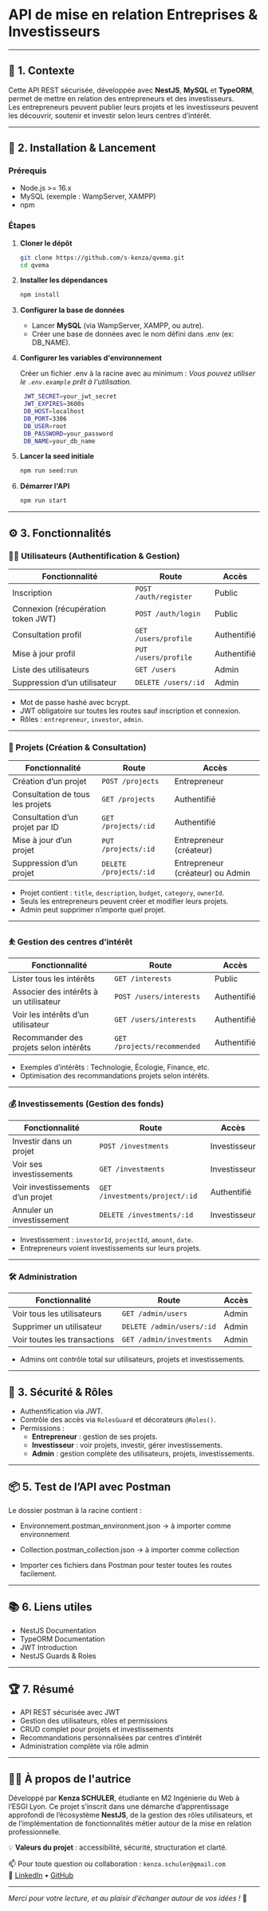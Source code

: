 # API de mise en relation Entreprises & Investisseurs

---

## 🎯 1. Contexte

Cette API REST sécurisée, développée avec **NestJS**, **MySQL** et **TypeORM**, permet de mettre en relation des entrepreneurs et des investisseurs.  
Les entrepreneurs peuvent publier leurs projets et les investisseurs peuvent les découvrir, soutenir et investir selon leurs centres d’intérêt.

---

## 🚀 2. Installation & Lancement

### Prérequis

- Node.js >= 16.x  
- MySQL (exemple : WampServer, XAMPP)  
- npm  

### Étapes

1. **Cloner le dépôt**

   ```bash
   git clone https://github.com/s-kenza/qvema.git
   cd qvema
   ```

2. **Installer les dépendances**

   ```bash
   npm install
   ```

3. **Configurer la base de données**

   * Lancer **MySQL** (via WampServer, XAMPP, ou autre).
   * Créer une base de données avec le nom défini dans .env (ex: DB_NAME).

4. **Configurer les variables d'environnement**

    Créer un fichier .env à la racine avec au minimum :
    *Vous pouvez utiliser le `.env.example` prêt à l'utilisation.*

   ```bash
    JWT_SECRET=your_jwt_secret
    JWT_EXPIRES=3600s
    DB_HOST=localhost
    DB_PORT=3306
    DB_USER=root
    DB_PASSWORD=your_password
    DB_NAME=your_db_name
   ```

5. **Lancer la seed initiale**

   ```bash
   npm run seed:run
   ```

6. **Démarrer l'API**

   ```bash
   npm run start
   ```

---
## ⚙️ 3. Fonctionnalités

### 🧑‍💼 Utilisateurs (Authentification & Gestion)

| Fonctionnalité                               | Route                | Accès       |
|---------------------------------------------|----------------------|-------------|
| Inscription                                 | `POST /auth/register`| Public      |
| Connexion (récupération token JWT)          | `POST /auth/login`   | Public      |
| Consultation profil                         | `GET /users/profile` | Authentifié |
| Mise à jour profil                         | `PUT /users/profile` | Authentifié |
| Liste des utilisateurs                      | `GET /users`         | Admin       |
| Suppression d’un utilisateur                | `DELETE /users/:id`  | Admin       |

- Mot de passe hashé avec bcrypt.
- JWT obligatoire sur toutes les routes sauf inscription et connexion.
- Rôles : `entrepreneur`, `investor`, `admin`.

---

### 🚀 Projets (Création & Consultation)

| Fonctionnalité                             | Route                 | Accès          |
|-------------------------------------------|-----------------------|----------------|
| Création d’un projet                      | `POST /projects`      | Entrepreneur   |
| Consultation de tous les projets          | `GET /projects`       | Authentifié    |
| Consultation d’un projet par ID           | `GET /projects/:id`   | Authentifié    |
| Mise à jour d’un projet                   | `PUT /projects/:id`   | Entrepreneur (créateur) |
| Suppression d’un projet                   | `DELETE /projects/:id`| Entrepreneur (créateur) ou Admin |

- Projet contient : `title`, `description`, `budget`, `category`, `ownerId`.
- Seuls les entrepreneurs peuvent créer et modifier leurs projets.
- Admin peut supprimer n’importe quel projet.

---

### ⛹️ Gestion des centres d’intérêt

| Fonctionnalité                             | Route                   | Accès       |
|-------------------------------------------|-------------------------|-------------|
| Lister tous les intérêts                   | `GET /interests`        | Public      |
| Associer des intérêts à un utilisateur    | `POST /users/interests` | Authentifié |
| Voir les intérêts d’un utilisateur         | `GET /users/interests`  | Authentifié |
| Recommander des projets selon intérêts     | `GET /projects/recommended` | Authentifié |

- Exemples d’intérêts : Technologie, Écologie, Finance, etc.
- Optimisation des recommandations projets selon intérêts.

---

### 💰 Investissements (Gestion des fonds)

| Fonctionnalité                             | Route                          | Accès          |
|-------------------------------------------|--------------------------------|----------------|
| Investir dans un projet                   | `POST /investments`             | Investisseur   |
| Voir ses investissements                  | `GET /investments`              | Investisseur   |
| Voir investissements d’un projet          | `GET /investments/project/:id` | Authentifié    |
| Annuler un investissement                 | `DELETE /investments/:id`       | Investisseur   |

- Investissement : `investorId`, `projectId`, `amount`, `date`.
- Entrepreneurs voient investissements sur leurs projets.

---

### 🛠️ Administration

| Fonctionnalité                             | Route                      | Accès     |
|-------------------------------------------|----------------------------|-----------|
| Voir tous les utilisateurs                 | `GET /admin/users`         | Admin     |
| Supprimer un utilisateur                   | `DELETE /admin/users/:id`  | Admin     |
| Voir toutes les transactions                | `GET /admin/investments`   | Admin     |

- Admins ont contrôle total sur utilisateurs, projets et investissements.

---

## 🔐 3. Sécurité & Rôles

- Authentification via JWT.
- Contrôle des accès via `RolesGuard` et décorateurs `@Roles()`.
- Permissions :
  - **Entrepreneur** : gestion de ses projets.
  - **Investisseur** : voir projets, investir, gérer investissements.
  - **Admin** : gestion complète des utilisateurs, projets, investissements.

---

## 📦 5. Test de l’API avec Postman
Le dossier postman à la racine contient :

- Environnement.postman_environment.json → à importer comme environnement
- Collection.postman_collection.json → à importer comme collection

- Importer ces fichiers dans Postman pour tester toutes les routes facilement.

---

## 📚 6. Liens utiles
- NestJS Documentation
- TypeORM Documentation
- JWT Introduction
- NestJS Guards & Roles

---

## 🏆 7. Résumé
- API REST sécurisée avec JWT
- Gestion des utilisateurs, rôles et permissions
- CRUD complet pour projets et investissements
- Recommandations personnalisées par centres d’intérêt
- Administration complète via rôle admin

---

## 👩‍💻 À propos de l'autrice

Développé par **Kenza SCHULER**, étudiante en M2 Ingénierie du Web à l’ESGI Lyon.
Ce projet s’inscrit dans une démarche d’apprentissage approfondi de l’écosystème **NestJS**, de la gestion des rôles utilisateurs, et de l’implémentation de fonctionnalités métier autour de la mise en relation professionnelle.

💡 **Valeurs du projet** : accessibilité, sécurité, structuration et clarté.

📫 Pour toute question ou collaboration : `kenza.schuler@gmail.com`  
💼 [LinkedIn](www.linkedin.com/in/kenza-schuler-9aa4ab231) • [GitHub](https://github.com/s-kenza)

---

*Merci pour votre lecture, et au plaisir d’échanger autour de vos idées !* 🌱
